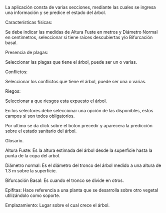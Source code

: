 
La aplicación consta de varias secciones, mediante las cuales se ingresa una información y se predice el estado del árbol.

Características físicas:

Se debe indicar las medidas de Altura Fuste en metros y Diámetro Normal en centimetros, seleccionar si tiene raíces descubiertas y/o Bifurcación basal.

Presencia de plagas:

Seleccionar las plagas que tiene el árbol, puede ser un o varias.

Conflictos:

Seleccionar los conflictos que tiene el árbol, puede ser una o varias.

Riegos:

Seleccionar a que riesgos esta expuesto el árbol.

En los selectores debe seleccionar una opción de las disponibles, estos campos si son todos obligatorios.

Por ultimo se da click sobre el boton precedir y aparecera la predicción sobre el estado sanitario del árbol.

Glosario.

Altura Fuste: Es la altura estimada del árbol desde la superficie hasta la punta de la copa del arbol.

Diámetro normal: Es el diámetro del tronco del árbol medido a una altura de 1.3 m sobre la superficie.

Bifurcación Basal: Es cuando el tronco se divide en otros.

Epifitas: Hace referencia a una planta que se desarrolla sobre otro vegetal utilizándolo como soporte.

Emplazamiento: Lugar sobre el cual crece el árbol.

